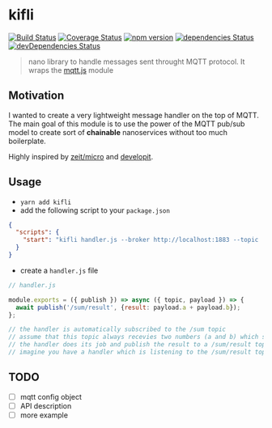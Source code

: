 # kifli

[![Build Status](https://travis-ci.org/balazs4/kifli.svg?branch=master)](https://travis-ci.org/balazs4/kifli)
[![Coverage Status](https://coveralls.io/repos/github/balazs4/kifli/badge.svg?branch=master)](https://coveralls.io/github/balazs4/kifli?branch=master)
[![npm version](https://badge.fury.io/js/kifli.svg)](https://badge.fury.io/js/kifli)
[![dependencies Status](https://david-dm.org/balazs4/kifli/status.svg)](https://david-dm.org/balazs4/kifli)
[![devDependencies Status](https://david-dm.org/balazs4/kifli/dev-status.svg)](https://david-dm.org/balazs4/kifli?type=dev)

> nano library to handle messages sent throught MQTT protocol. It wraps the [mqtt.js](https://github.com/mqttjs/MQTT.js) module

## Motivation

I wanted to create a very lightweight message handler on the top of MQTT.
The main goal of this module is to use the power of the MQTT pub/sub model to create sort of **chainable** nanoservices without too much boilerplate.

Highly inspired by [zeit/micro](https://github.com/zeit/micro) and [developit](https://github.com/developit).


## Usage

+ ``yarn add kifli``
+ add the following script to your ``package.json``

````json
{
  "scripts": {
    "start": "kifli handler.js --broker http://localhost:1883 --topic '/sum' "
  }
}
````

+ create a ``handler.js`` file

````javascript
// handler.js

module.exports = ({ publish }) => async ({ topic, payload }) => {
  await publish('/sum/result', {result: payload.a + payload.b});
};

// the handler is automatically subscribed to the /sum topic
// assume that this topic always recevies two numbers (a and b) which shall be sumed
// the handler does its job and publish the result to a /sum/result topic
// imagine you have a handler which is listening to the /sum/result topic...

````


## TODO

+ [ ] mqtt config object
+ [ ] API description
+ [ ] more example
